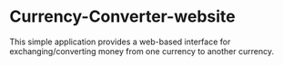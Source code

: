 # Currency-Converter-website
This simple application provides a web-based interface for exchanging/converting money from one currency  to another currency.
